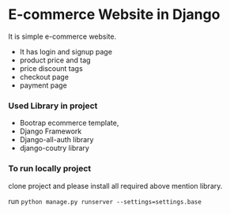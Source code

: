 # E-commerce Website in Django

It is simple e-commerce website.
* It has login and signup page
* product price and tag
* price discount tags
* checkout page 
* payment page

### Used Library in project
* Bootrap ecommerce template,
* Django Framework
* Django-all-auth library
* django-coutry library

### To run locally project
clone project and please install all required above mention library.

run `python manage.py runserver --settings=settings.base`

